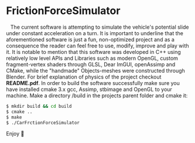 # FrictionForceSimulator
&nbsp;&nbsp;&nbsp;The current software is attempting to simulate the vehicle's potential slide under constant acceleration on a turn. It is important to underline that the aforementioned software is just a fun, non-optimized project and as a consequence the reader can feel free to use, modify, improve and play with it. It is notable to mention that this software was developed in C++ using relatively low level APIs and Libraries such as modern OpenGL, custom fragment-vertex shaders through GLSL, Dear ImGUI, openAssimp and CMake, while the "handmade" Objects-meshes were constructed through Blender. For brief explanation of physics of the project checkout **README.pdf**.
In order to build the software successfully make sure you have installed cmake 3.x gcc, Assimp, stbimage and OpenGL to your machine. Make a directory /build in the projects parent folder and cmake it:
  
```bash
$ mkdir build && cd build   
$ cmake ..  
$ make  
$ ./CarFrctionForceSimulator  
```

Enjoy :smiling_face_with_three_hearts:

